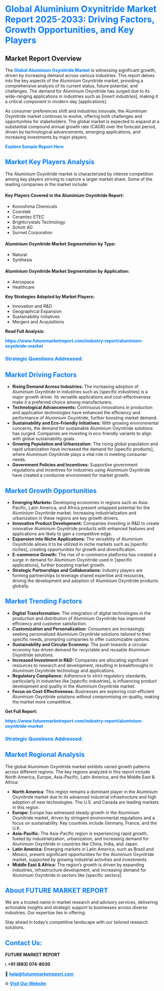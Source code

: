 <h1 style="color: #007BFF;">Global Aluminium Oxynitride Market Report 2025-2033: Driving Factors, Growth Opportunities, and Key Players</h1>

<section id="overview">
<h2>Market Report Overview</h2>
<p>The <a href="https://www.futuremarketreport.com/industry-report/aluminium-oxynitride-market" style="color: #007BFF; text-decoration: none;"><strong>Global Aluminium Oxynitride Market</strong></a> is witnessing significant growth, driven by increasing demand across various industries. This report delves into the key aspects of the Aluminium Oxynitride market, providing a comprehensive analysis of its current status, future potential, and challenges. The demand for Aluminium Oxynitride has surged due to its wide-ranging applications in industries such as [insert industries], making it a critical component in modern-day [applications].</p>
<p>As consumer preferences shift and industries innovate, the Aluminium Oxynitride market continues to evolve, offering both challenges and opportunities for stakeholders. The global market is expected to expand at a substantial compound annual growth rate (CAGR) over the forecast period, driven by technological advancements, emerging applications, and increasing investments by major players.</p>
</section>

<section id="overview">
<p><a href="https://www.futuremarketreport.com/request-sample/reportId=82936" style="color: #007BFF; text-decoration: none;"><strong>Explore Sample Report Here</strong></a></p>
</section>

<section id="key-players">
<h2 style="color: #007BFF;">Market Key Players Analysis</h2>
<p>The Aluminium Oxynitride market is characterized by intense competition among key players striving to capture a larger market share. Some of the leading companies in the market include:</p>
<h4>Key Players Covered in the Aluminium Oxynitride Report:</h4>
<ul><li>Konoshima Chemicals</li><li>Coorstek</li><li>Ceramtec ETEC</li><li>Brightcrystals Technology</li><li>Schott AG</li><li>Surmet Corporation</li></ul>
<h4>Aluminium Oxynitride Market Segmentation by Type:</h4>
<ul><li>Natural</li><li>Synthesis</li></ul>

<h4>Aluminium Oxynitride Market Segmentation by Application:</h4>
<ul><li>Aerospace</li><li>Healthcare</li></ul>
<p><strong>Key Strategies Adopted by Market Players:</strong></p>
<ul>
<li>Innovation and R&D</li>
<li>Geographical Expansion</li>
<li>Sustainability Initiatives</li>
<li>Mergers and Acquisitions</li>
</ul>
</section>

<section>
<p><strong>Read Full Analysis: </strong></p><a href="https://www.futuremarketreport.com/industry-report/aluminium-oxynitride-market" style="color: #007BFF; text-decoration: none;"><strong>https://www.futuremarketreport.com/industry-report/aluminium-oxynitride-market</strong></a>
<h3 style="color: #007BFF;">Strategic Questions Addressed:</h3>
</section>

<section id="driving-factors">
<h2 style="color: #007BFF;">Market Driving Factors</h2>
<ul>
<li><strong>Rising Demand Across Industries:</strong> The increasing adoption of Aluminium Oxynitride in industries such as [specific industries] is a major growth driver. Its versatile applications and cost-effectiveness make it a preferred choice among manufacturers.</li>
<li><strong>Technological Advancements:</strong> Continuous innovations in production and application technologies have enhanced the efficiency and performance of Aluminium Oxynitride, further boosting market demand.</li>
<li><strong>Sustainability and Eco-Friendly Initiatives:</strong> With growing environmental concerns, the demand for sustainable Aluminium Oxynitride solutions has surged. Companies are investing in eco-friendly variants to align with global sustainability goals.</li>
<li><strong>Growing Population and Urbanization:</strong> The rising global population and rapid urbanization have increased the demand for [specific products], where Aluminium Oxynitride plays a vital role in meeting consumer needs.</li>
<li><strong>Government Policies and Incentives:</strong> Supportive government regulations and incentives for industries using Aluminium Oxynitride have created a conducive environment for market growth.</li>
</ul>
</section>

<section id="growth-opportunities">
<h2 style="color: #007BFF;">Market Growth Opportunities</h2>
<ul>
<li><strong>Emerging Markets:</strong> Developing economies in regions such as Asia-Pacific, Latin America, and Africa present untapped potential for the Aluminium Oxynitride market. Increasing industrialization and urbanization in these regions are key growth drivers.</li>
<li><strong>Innovative Product Development:</strong> Companies investing in R&D to create innovative Aluminium Oxynitride products with enhanced features and applications are likely to gain a competitive edge.</li>
<li><strong>Expansion into Niche Applications:</strong> The versatility of Aluminium Oxynitride allows it to be utilized in niche markets such as [specific niches], creating opportunities for growth and diversification.</li>
<li><strong>E-commerce Growth:</strong> The rise of e-commerce platforms has created a surge in demand for Aluminium Oxynitride used in [specific applications], further boosting market growth.</li>
<li><strong>Strategic Partnerships and Collaborations:</strong> Industry players are forming partnerships to leverage shared expertise and resources, driving the development and adoption of Aluminium Oxynitride products globally.</li>
</ul>
</section>

<section id="trending-factors">
<h2 style="color: #007BFF;">Market Trending Factors</h2>
<ul>
<li><strong>Digital Transformation:</strong> The integration of digital technologies in the production and distribution of Aluminium Oxynitride has improved efficiency and customer satisfaction.</li>
<li><strong>Customization and Personalization:</strong> Consumers are increasingly seeking personalized Aluminium Oxynitride solutions tailored to their specific needs, prompting companies to offer customizable options.</li>
<li><strong>Sustainability and Circular Economy:</strong> The push towards a circular economy has driven demand for recyclable and reusable Aluminium Oxynitride solutions.</li>
<li><strong>Increased Investment in R&D:</strong> Companies are allocating significant resources to research and development, resulting in breakthroughs in Aluminium Oxynitride technology and applications.</li>
<li><strong>Regulatory Compliance:</strong> Adherence to strict regulatory standards, particularly in industries like [specific industries], is influencing product development and quality in the Aluminium Oxynitride market.</li>
<li><strong>Focus on Cost-Effectiveness:</strong> Businesses are exploring cost-efficient Aluminium Oxynitride solutions without compromising on quality, making the market more competitive.</li>
</ul>
</section>

<section>
<p><strong>Get Full Report: </strong></p><a href="https://www.futuremarketreport.com/industry-report/aluminium-oxynitride-market" style="color: #007BFF; text-decoration: none;"><strong>https://www.futuremarketreport.com/industry-report/aluminium-oxynitride-market</strong></a>
<h3 style="color: #007BFF;">Strategic Questions Addressed:</h3>
</section>


<section id="regional-analysis">
<h2 style="color: #007BFF;">Market Regional Analysis</h2>
<p>The global Aluminium Oxynitride market exhibits varied growth patterns across different regions. The key regions analyzed in this report include North America, Europe, Asia-Pacific, Latin America, and the Middle East & Africa:</p>
<ul>
<li><strong>North America:</strong> This region remains a dominant player in the Aluminium Oxynitride market due to its advanced industrial infrastructure and high adoption of new technologies. The U.S. and Canada are leading markets in this region.</li>
<li><strong>Europe:</strong> Europe has witnessed steady growth in the Aluminium Oxynitride market, driven by stringent environmental regulations and a focus on sustainability. Key countries include Germany, France, and the U.K.</li>
<li><strong>Asia-Pacific:</strong> The Asia-Pacific region is experiencing rapid growth, fueled by industrialization, urbanization, and increasing demand for Aluminium Oxynitride in countries like China, India, and Japan.</li>
<li><strong>Latin America:</strong> Emerging markets in Latin America, such as Brazil and Mexico, present significant opportunities for the Aluminium Oxynitride market, supported by growing industrial activities and investments.</li>
<li><strong>Middle East & Africa:</strong> The region’s growth is driven by expanding industries, infrastructure development, and increasing demand for Aluminium Oxynitride in sectors like [specific sectors].</li>
</ul>
</section>

<footer>
<h2 style="color: #007BFF;">About FUTURE MARKET REPORT</h2>
<p>We are a trusted name in market research and advisory services, delivering actionable insights and strategic support to businesses across diverse industries. Our expertise lies in offering:</p>

<p>Stay ahead in today’s competitive landscape with our tailored research solutions.</p>

<h2 style="color: #007BFF;">Contact Us:</h2>
<p><strong>FUTURE MARKET REPORT</strong></p>
<p>📞 <strong>+91 (883) 074-8030</strong></p>
<p>📧 <strong><a href="mailto:help@futuremarketreport.com" style="color: #007BFF;">help@futuremarketreport.com</a></strong></p>
<p>🌐 <strong><a href="https://www.futuremarketreport.com/" style="color: #007BFF;">Visit Our Website</a></strong></p>
</footer>